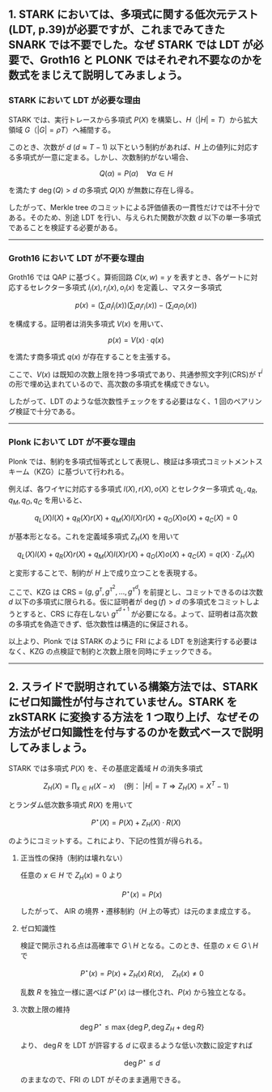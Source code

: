 ## 1. STARK においては、多項式に関する低次元テスト(LDT, p.39)が必要ですが、これまでみてきた SNARK では不要でした。なぜ STARK では LDT が必要で、Groth16 と PLONK ではそれぞれ不要なのかを数式をまじえて説明してみましょう。

### STARK において LDT が必要な理由

STARK では、実行トレースから多項式 $P(X)$ を構築し、$H$（$|H|=T$）から拡大領域 $G$（$|G|=\rho T$）へ補間する。

このとき、次数が $d$ ($d\approx T-1$) 以下という制約があれば、$H$ 上の値列に対応する多項式が一意に定まる。しかし、次数制約がない場合、

$$
Q(\alpha)=P(\alpha)\quad \forall \alpha \in H
$$

を満たす $\deg(Q)>d$ の多項式 $Q(X)$ が無数に存在し得る。

したがって、Merkle tree のコミットによる評価値表の一貫性だけでは不十分である。そのため、別途 LDT を行い、与えられた関数が次数 $d$ 以下の単一多項式であることを検証する必要がある。

---

### Groth16 において LDT が不要な理由

Groth16 では QAP に基づく。算術回路 $C(x,w)=y$ を表すとき、各ゲートに対応するセレクター多項式 $l_i(x), r_i(x), o_i(x)$ を定義し、マスター多項式

$$
p(x) = \Big(\sum_i a_i l_i(x)\Big)\Big(\sum_i a_i r_i(x)\Big) - \Big(\sum_i a_i o_i(x)\Big)
$$

を構成する。証明者は消失多項式 $V(x)$ を用いて、

$$
p(x) = V(x) \cdot q(x)
$$

を満たす商多項式 $q(x)$ が存在することを主張する。

ここで、$V(x)$ は既知の次数上限を持つ多項式であり、共通参照文字列(CRS)が $\tau^i$ の形で埋め込まれているので、高次数の多項式を構成できない。

したがって、LDT のような低次数性チェックをする必要はなく、1 回のペアリング検証で十分である。

---

### Plonk において LDT が不要な理由

Plonk では、制約を多項式恒等式として表現し、検証は多項式コミットメントスキーム（KZG）に基づいて行われる。

例えば、各ワイヤに対応する多項式 $l(X), r(X), o(X)$ とセレクター多項式 $q_L,q_R,q_M,q_O,q_C$ を用いると、

$$
q_L(X)l(X)+q_R(X)r(X)+q_M(X)l(X)r(X)+q_O(X)o(X)+q_C(X) = 0
$$

が基本形となる。これを定義域多項式 $Z_H(X)$ を用いて

$$
q_L(X)l(X)+q_R(X)r(X)+q_M(X)l(X)r(X)+q_O(X)o(X)+q_C(X) = q(X)\cdot Z_H(X)
$$

と変形することで、制約が $H$ 上で成り立つことを表現する。

ここで、KZG は CRS = $(g, g^\tau, g^{\tau^2},\dots,g^{\tau^d})$ を前提とし、コミットできるのは次数 $d$ 以下の多項式に限られる。仮に証明者が $\deg(f)>d$ の多項式をコミットしようとすると、CRS に存在しない $g^{\tau^{d+1}}$ が必要になる。よって、証明者は高次数の多項式を偽造できず、低次数性は構造的に保証される。

以上より、Plonk では STARK のように FRI による LDT を別途実行する必要はなく、KZG の点検証で制約と次数上限を同時にチェックできる。

---

## 2. スライドで説明されている構築方法では、STARK にゼロ知識性が付与されていません。STARK を zkSTARK に変換する方法を 1 つ取り上げ、なぜその方法がゼロ知識性を付与するのかを数式ベースで説明してみましょう。

STARK では多項式 $P(X)$ を、その基底定義域 $H$ の消失多項式

$$
Z_H(X)=\prod_{x\in H}(X-x)\quad(\text{例： }|H|=T\Rightarrow Z_H(X)=X^T-1)
$$

とランダム低次数多項式 $R(X)$ を用いて

$$
P^\star(X)=P(X)+Z_H(X)\cdot R(X)
$$

のようにコミットする。これにより、下記の性質が得られる。

1. 正当性の保持（制約は壊れない）

   任意の $x\in H$ で $Z_H(x)=0$ より

   $$
   P^\star(x)=P(x)
   $$

   したがって、 AIR の境界・遷移制約（$H$ 上の等式）は元のまま成立する。

2. ゼロ知識性

   検証で開示される点は高確率で $G\setminus H$ となる。このとき、任意の $x\in G\setminus H$ で

   $$
   P^\star(x)=P(x)+Z_H(x)\,R(x),\quad Z_H(x)\neq 0
   $$

   乱数 $R$ を独立一様に選べば $P^\star(x)$ は一様化され、$P(x)$ から独立となる。

3. 次数上限の維持

   $$
   \deg P^\star\le \max\big\{\deg P,\,\deg Z_H+\deg R\big\}
   $$

   より、 $\deg R$ を LDT が許容する $d$ に収まるような低い次数に設定すれば

   $$
   \deg P^\star\le d
   $$

   のままなので、FRI の LDT がそのまま適用できる。
